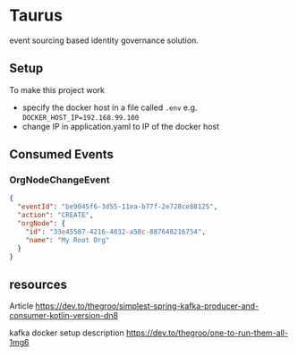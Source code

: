 # Taurus
event sourcing based identity governance solution.

## Setup
To make this project work
* specify the docker host in a file called `.env` e.g. `DOCKER_HOST_IP=192.168.99.100`
* change IP in application.yaml to IP of the docker host

## Consumed Events
### OrgNodeChangeEvent
````json
{
  "eventId": "be9045f6-3d55-11ea-b77f-2e728ce88125",
  "action": "CREATE",
  "orgNode": {
    "id": "33e45587-4216-4032-a58c-887648216754",
    "name": "My Root Org"
  }
}
````

## resources

Article
https://dev.to/thegroo/simplest-spring-kafka-producer-and-consumer-kotlin-version-dn8

kafka docker setup description
https://dev.to/thegroo/one-to-run-them-all-1mg6

